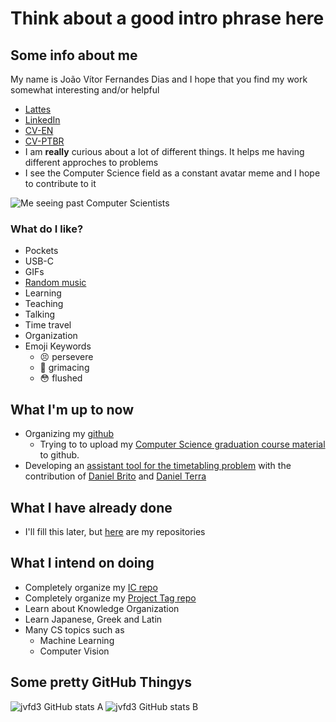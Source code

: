 # **Think about a good intro phrase here**

## Some info about me

My name is João Vítor Fernandes Dias and I hope that you find my work somewhat interesting and/or helpful

<!-- Add an audio of my name later -->

- [Lattes][LinkLattes]
- [LinkedIn][LinkLinkedIn]
- [CV-EN][LinkCVEN]
- [CV-PTBR][LinkCVPTBR]
- I am **really** curious about a lot of different things. It helps me having different approches to problems
- I see the Computer Science field as a constant avatar meme and I hope to contribute to it

![Me seeing past Computer Scientists][LinkAvatarMeme]

### What do I like?

- Pockets
- USB-C
- GIFs
- [Random music][LinkYouTubePlaylist]
- Learning
- Teaching
- Talking
- Time travel
- Organization
- Emoji Keywords
  - :persevere: persevere
  - :grimacing: grimacing
  - :flushed: flushed

## What I'm up to now

- Organizing my [github][LinkGitHub]
  - Trying to to upload my [Computer Science graduation course material][LinkRepoUENFCC] to github.
- Developing an [assistant tool for the timetabling problem][LinkRepoUENFTT] with the contribution of [Daniel Brito][LinkGitHubDaniBrito] and [Daniel Terra][LinkGitHubDaniTerra]

## What I have already done

- I'll fill this later, but [here][LinkGitHubRepos] are my repositories

## What I intend on doing

- Completely organize my [IC repo][LinkRepoIC]
- Completely organize my [Project Tag repo][LinkRepoTag]
- Learn about Knowledge Organization
- Learn Japanese, Greek and Latin
- Many CS topics such as
  - Machine Learning
  - Computer Vision

<!--
codersrank
-->

## Some pretty GitHub Thingys

![jvfd3 GitHub stats A][LinkGitHubPrettyThingA]
![jvfd3 GitHub stats B][LinkGitHubPrettyThingB]

<!-- ## Links -->

[LinkLattes]: lattes.cnpq.br/2335804614447803
[LinkLinkedIn]: linkedin.com/in/jvfd3/
[LinkCVEN]: linkedin.com/in/jvfd3/jvfd3/Files/EN-CV-João_Vítor_Fernandes_Dias.pdf
[LinkCVPTBR]: linkedin.com/in/jvfd3/jvfd3/Files/PTBR-CV-João_Vítor_Fernandes_Dias.pdf
[LinkAvatarMeme]: https://media.tenor.com/GmL-J3QYw94AAAAC/aang-previous-avatars.gif
[LinkYouTubePlaylist]: music.youtube.com/playlist?list=PLC50eYMsqq-hSxpLhNdbqJUq6tZvLHvcD
[LinkGitHub]: github.com/jvfd3/
[LinkRepoUENFCC]: github.com/jvfd3/UENF_CC
[LinkRepoUENFTT]: github.com/jvfd3/UENF-timetabling
[LinkGitHubDaniBrito]: github.com/danibritods
[LinkGitHubDaniTerra]: github.com/ARRETdaniel
[LinkGitHubRepos]: github.com/jvfd3?tab=repositories
[LinkRepoIC]: github.com/jvfd3/IC-2019_2022-Robotic_Arm
[LinkRepoTag]: github.com/jvfd3/project-tag
[LinkGitHubPrettyThingA]: https://github-readme-stats.vercel.app/api?username=jvfd3&count_private=true&show_icons=true&theme=transparent&hide_border=true
[LinkGitHubPrettyThingB]: https://github-readme-stats.vercel.app/api/top-langs/?username=jvfd3&layout=compact&langs_count=10&theme=transparent&hide_border=true
